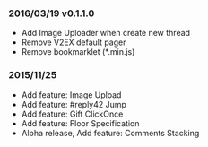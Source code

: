 ### 2016/03/19 v0.1.1.0
* Add Image Uploader when create new thread
* Remove V2EX default pager
* Remove bookmarklet (*.min.js)

### 2015/11/25
* Add feature: Image Upload
* Add feature: #reply42 Jump
* Add feature: Gift ClickOnce
* Add feature: Floor Specification
* Alpha release, Add feature: Comments Stacking
